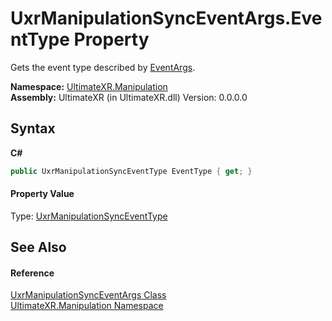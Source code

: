 # UxrManipulationSyncEventArgs.EventType Property 
 

Gets the event type described by <a href="P_UltimateXR_Manipulation_UxrManipulationSyncEventArgs_EventArgs">EventArgs</a>.

**Namespace:**&nbsp;<a href="N_UltimateXR_Manipulation">UltimateXR.Manipulation</a><br />**Assembly:**&nbsp;UltimateXR (in UltimateXR.dll) Version: 0.0.0.0

## Syntax

**C#**<br />
``` C#
public UxrManipulationSyncEventType EventType { get; }
```


#### Property Value
Type: <a href="T_UltimateXR_Manipulation_UxrManipulationSyncEventType">UxrManipulationSyncEventType</a>

## See Also


#### Reference
<a href="T_UltimateXR_Manipulation_UxrManipulationSyncEventArgs">UxrManipulationSyncEventArgs Class</a><br /><a href="N_UltimateXR_Manipulation">UltimateXR.Manipulation Namespace</a><br />